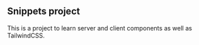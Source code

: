 ## Snippets project

This is a project to learn server and client components as well as TailwindCSS.
